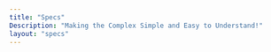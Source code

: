```yaml
---
title: "Specs"
Description: "Making the Complex Simple and Easy to Understand!"
layout: "specs"
---
```


<!-- **Put Content Some Content About YourSelf On This Page** -->